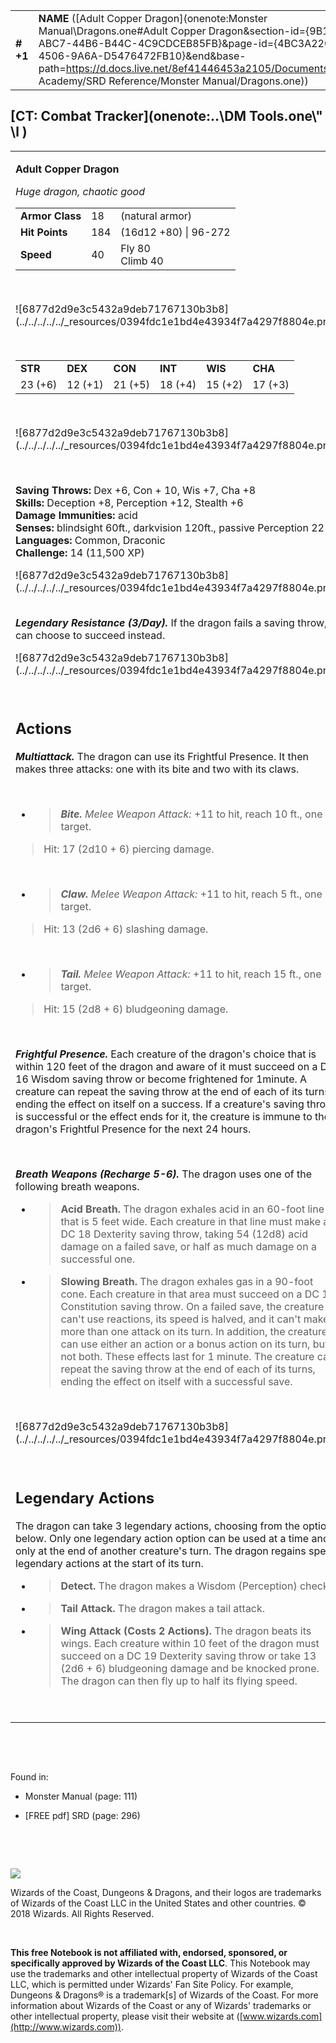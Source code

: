 

|           |                                                                                                                                                                                                                                                                                                                        |        |         |         |     |       |          |
|-----------|------------------------------------------------------------------------------------------------------------------------------------------------------------------------------------------------------------------------------------------------------------------------------------------------------------------------|--------|---------|---------|-----|-------|----------|
| **\# +1** | **NAME** ([Adult Copper Dragon](onenote:Monster Manual\\Dragons.one#Adult Copper Dragon&section-id={9B13BEB9-ABC7-44B6-B44C-4C9CDCEB85FB}&page-id={4BC3A220-DA9D-4506-9A6A-D5476472FB10}&end&base-path=https://d.docs.live.net/8ef41446453a2105/Documents/Adventure Academy/SRD Reference/Monster Manual/Dragons.one)) | **18** | **184** | **184** | \-  | Notes | 11500 XP |

## [CT: Combat Tracker](onenote:..\\DM Tools.one\\" \l )

<table><tbody><tr class="odd"><td><p><strong>Adult Copper Dragon</strong></p><p><em>Huge dragon, chaotic good<br />
</em></p><table><tbody><tr class="odd"><td><strong>Armor Class</strong></td><td>18</td><td>(natural armor)</td></tr><tr class="even"><td><strong>Hit Points</strong></td><td>184</td><td>(16d12 +80) | 96-272</td></tr><tr class="odd"><td><strong>Speed</strong></td><td>40</td><td>Fly 80<br />
Climb 40</td></tr></tbody></table><p> </p><p>![6877d2d9e3c5432a9deb71767130b3b8](../../../../../_resources/0394fdc1e1bd4e43934f7a4297f8804e.png)</p><p> </p><table><tbody><tr class="odd"><td><strong>STR</strong></td><td><strong>DEX</strong></td><td><strong>CON</strong></td><td><strong>INT</strong></td><td><strong>WIS</strong></td><td><strong>CHA</strong></td></tr><tr class="even"><td>23 (+6)</td><td>12 (+1)</td><td>21 (+5)</td><td>18 (+4)</td><td>15 (+2)</td><td>17 (+3)</td></tr></tbody></table><p> </p><p>![6877d2d9e3c5432a9deb71767130b3b8](../../../../../_resources/0394fdc1e1bd4e43934f7a4297f8804e.png)</p><p> </p><p><strong>Saving Throws:</strong> Dex +6, Con + 10, Wis +7, Cha +8<br />
<strong>Skills:</strong> Deception +8, Perception +12, Stealth +6<br />
<strong>Damage Immunities:</strong> acid<br />
<strong>Senses:</strong> blindsight 60ft., darkvision 120ft., passive Perception 22<br />
<strong>Languages:</strong> Common, Draconic<br />
<strong>Challenge:</strong> 14 (11,500 XP)</p><p>![6877d2d9e3c5432a9deb71767130b3b8](../../../../../_resources/0394fdc1e1bd4e43934f7a4297f8804e.png)</p><p><em><strong><br />
Legendary Resistance (3/Day).</strong></em> If the dragon fails a saving throw, it can choose to succeed instead.</p><p>![6877d2d9e3c5432a9deb71767130b3b8](../../../../../_resources/0394fdc1e1bd4e43934f7a4297f8804e.png)</p><p> </p><h2 id="actions"><strong>Actions</strong></h2><p><em><strong>Multiattack.</strong></em> The dragon can use its Frightful Presence. It then makes three attacks: one with its bite and two with its claws.</p><p> </p><ul><li><blockquote><p><em><strong>Bite.</strong> Melee Weapon Attack:</em> +11 to hit, reach 10 ft., one target.</p></blockquote></li></ul><blockquote><p>Hit: 17 (2d10 + 6) piercing damage.</p></blockquote><p> </p><ul><li><blockquote><p><em><strong>Claw.</strong> Melee Weapon Attack:</em> +11 to hit, reach 5 ft., one target.</p></blockquote></li></ul><blockquote><p>Hit: 13 (2d6 + 6) slashing damage.</p></blockquote><p> </p><ul><li><blockquote><p><em><strong>Tail.</strong> Melee Weapon Attack:</em> +11 to hit, reach 15 ft., one target.</p></blockquote></li></ul><blockquote><p>Hit: 15 (2d8 + 6) bludgeoning damage.</p></blockquote><p> </p><p><em><strong>Frightful Presence.</strong></em> Each creature of the dragon's choice that is within 120 feet of the dragon and aware of it must succeed on a DC 16 Wisdom saving throw or become frightened for 1minute. A creature can repeat the saving throw at the end of each of its turns, ending the effect on itself on a success. If a creature's saving throw is successful or the effect ends for it, the creature is immune to the dragon's Frightful Presence for the next 24 hours.</p><p> </p><p><em><strong>Breath Weapons (Recharge 5-6).</strong></em> The dragon uses one of the following breath weapons.</p><ul><li><blockquote><p><strong>Acid Breath.</strong> The dragon exhales acid in an 60-foot line that is 5 feet wide. Each creature in that line must make a DC 18 Dexterity saving throw, taking 54 (12d8) acid damage on a failed save, or half as much damage on a successful one.</p></blockquote></li><li><blockquote><p><strong>Slowing Breath.</strong> The dragon exhales gas in a 90-foot cone. Each creature in that area must succeed on a DC 18 Constitution saving throw. On a failed save, the creature can't use reactions, its speed is halved, and it can't make more than one attack on its turn. In addition, the creature can use either an action or a bonus action on its turn, but not both. These effects last for 1 minute. The creature can repeat the saving throw at the end of each of its turns, ending the effect on itself with a successful save.</p></blockquote></li></ul><p> </p><p>![6877d2d9e3c5432a9deb71767130b3b8](../../../../../_resources/0394fdc1e1bd4e43934f7a4297f8804e.png)</p><p> </p><h2 id="legendary-actions"><strong>Legendary Actions</strong></h2><p>The dragon can take 3 legendary actions, choosing from the options below. Only one legendary action option can be used at a time and only at the end of another creature's turn. The dragon regains spent legendary actions at the start of its turn.</p><ul><li><blockquote><p><strong>Detect.</strong> The dragon makes a Wisdom (Perception) check.</p></blockquote></li><li><blockquote><p><strong>Tail Attack.</strong> The dragon makes a tail attack.</p></blockquote></li><li><blockquote><p><strong>Wing Attack (Costs 2 Actions).</strong> The dragon beats its wings. Each creature within 10 feet of the dragon must succeed on a DC 19 Dexterity saving throw or take 13 (2d6 + 6) bludgeoning damage and be knocked prone. The dragon can then fly up to half its flying speed.</p></blockquote></li></ul><p> </p></td></tr></tbody></table>

 

 

Found in:

-   Monster Manual (page: 111)

-   \[FREE pdf\] SRD (page: 296)

 

 

![](tmp\media\image2.png)

Wizards of the Coast, Dungeons & Dragons, and their logos are trademarks of Wizards of the Coast LLC in the United States and other countries. © 2018 Wizards. All Rights Reserved.

 

**This free Notebook is not affiliated with, endorsed, sponsored, or specifically approved by Wizards of the Coast LLC**. This Notebook may use the trademarks and other intellectual property of Wizards of the Coast LLC, which is permitted under Wizards' Fan Site Policy. For example, Dungeons & Dragons® is a trademark\[s\] of Wizards of the Coast. For more information about Wizards of the Coast or any of Wizards' trademarks or other intellectual property, please visit their website at ([www.wizards.com](http://www.wizards.com)).
